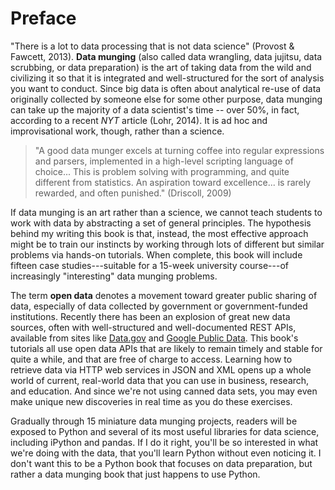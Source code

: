 # Preface 

"There is a lot to data processing that is not data science" (Provost & 
Fawcett, 2013).  **Data munging** (also called data wrangling, data jujitsu, 
data scrubbing, or data preparation) is the art of taking data from the wild 
and civilizing it so that it is integrated and well-structured for the sort of 
analysis you want to conduct.  Since big data is often about analytical re-use 
of data originally collected by someone else for some other purpose, data 
munging can take up the majority of a data scientist's time -- over 50%, in 
fact, according to a recent *NYT* article (Lohr, 2014).  It is ad hoc and 
improvisational work, though, rather than a science.

> "A good data munger excels at turning coffee into regular expressions and 
parsers, implemented in a high-level scripting language of choice... This is 
problem solving with programming, and quite different from statistics.  An 
aspiration toward excellence... is rarely rewarded, and often punished." 
(Driscoll, 2009)

If data munging is an art rather than a science, we cannot teach students to 
work with data by abstracting a set of general principles.  The hypothesis 
behind my writing this book is that, instead, the most effective approach might 
be to train our instincts by working through lots of different but similar 
problems via hands-on tutorials.  When complete, this book will include fifteen 
case studies---suitable for a 15-week university course---of increasingly 
"interesting" data munging problems.

The term **open data** denotes a movement toward greater public sharing of 
data, especially of data collected by government or government-funded 
institutions.  Recently there has been an explosion of great new data sources, 
often with well-structured and well-documented REST APIs, available from sites 
like [Data.gov](http://www.data.gov) and [Google Public 
Data](https://www.google.com/publicdata/directory).  This book's tutorials 
all use open data 
APIs that are likely to remain timely and stable for quite a while, and that 
are free of charge to access.  Learning how to retrieve data via HTTP web 
services in JSON and XML opens up a whole world of current, real-world data 
that you can use in business, research, and education.  And since we're not 
using canned data sets, you may even make unique new discoveries in real time 
as you do these exercises.

Gradually through 15 miniature data munging projects, readers will be exposed 
to Python and several of its most useful libraries for data science, including 
iPython and pandas.  If I do it right, you'll be so interested in what we're 
doing with the data, that you'll learn Python without even noticing it.  I 
don't want this to be a Python book that focuses on data preparation, but 
rather a data munging book that just happens to use Python.